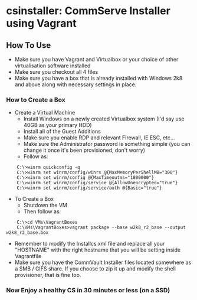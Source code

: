 csinstaller: CommServe Installer using Vagrant
===========
## How To Use
* Make sure you have Vagrant and Virtualbox or your choice of other virtualisation software installed
* Make sure you checkout all 4 files
* Make sure you have a box that is already installed with Windows 2k8 and above along with necessary settings in place.

### How to Create a Box
* Create a Virtual Machine
  * Install Windows on a newly created Virtualbox system (I'd say use 40GB as your primary HDD)
  * Install all of the Guest Additions
  * Make sure you enable RDP and relevant Firewall, IE ESC, etc...
  * Make sure the Administrator password is something simple (you can change it once it's been provisioned, don't worry)
  * Follow as:
```
    C:\>winrm quickconfig -q
    C:\>winrm set winrm/config/winrs @{MaxMemoryPerShellMB="300"}
    C:\>winrm set winrm/config @{MaxTimeoutms="1800000"}
    C:\>winrm set winrm/config/service @{AllowUnencrypted="true"}
    C:\>winrm set winrm/config/service/auth @{Basic="true"}
```
* To Create a Box
  * Shutdown the VM
  * Then follow as:
```
    C:\>cd VMs\VagrantBoxes
    C:\VMs\VagrantBoxes>vagrant package --base w2k8_r2_base --output w2k8_r2_base.box
```
* Remember to modify the Installcs.xml file and replace all your "HOSTNAME" with the right hostname that you will be setting inside Vagrantfile
* Make sure you have the CommVault Installer files located somewhere as a SMB / CIFS share. If you choose to zip it up and modify the shell provisioner, that is fine too.

### Now Enjoy a healthy CS in 30 minutes or less (on a SSD)
